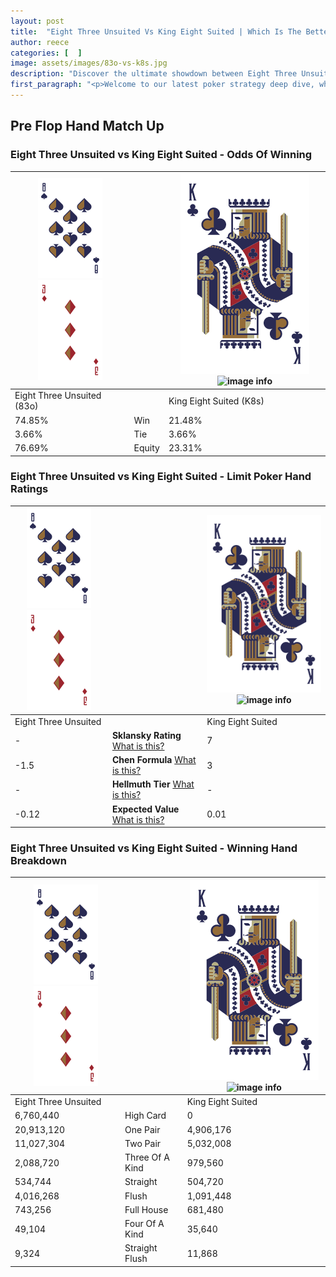 ```yaml
---
layout: post
title:  "Eight Three Unsuited Vs King Eight Suited | Which Is The Better Hand In Poker? A Complete Guide"
author: reece
categories: [  ]
image: assets/images/83o-vs-k8s.jpg
description: "Discover the ultimate showdown between Eight Three Unsuited and King Eight Suited in poker! Uncover the odds, strategies, and scenarios where one hand triumphs over the other. Get ready to up your poker game with this thrilling analysis."
first_paragraph: "<p>Welcome to our latest poker strategy deep dive, where we're pitting two distinct hands against each other in a high-stakes showdown: Eight Three Unsuited vs King Eight Suited.</p><p>In the dynamic world of poker, every decision counts, and knowing which hand holds the upper hand is key to your success at the table.</p><p>In this article, we'll dissect these two hands, explore the scenarios where one dominates the other, and equip you with the knowledge to make strategic choices that can tip the odds in your favor.</p><p>Get ready to unravel the intriguing dynamics of these poker hands and elevate your game to new heights.</p>"
---
```




[comment]: # (sp0)

## Pre Flop Hand Match Up

<div class="table hand-ratings" markdown="1"> 



### Eight Three Unsuited vs King Eight Suited - Odds Of Winning


    
| ![image info](assets/images/hand1/8.png) ![image info](assets/images/hand1/3o.png) |  | ![image info](assets/images/hand2/K.png) ![image info](assets/images/hand2/8s.png) |
| -------- | -------- | -------- |
| Eight Three Unsuited (83o) |  | King Eight Suited (K8s) |
| 74.85% | Win | 21.48% |
| 3.66% | Tie | 3.66% |
| 76.69% | Equity | 23.31% |




[comment]: # (sp1)



### Eight Three Unsuited vs King Eight Suited - Limit Poker Hand Ratings


    
| ![image info](assets/images/hand1/8.png) ![image info](assets/images/hand1/3o.png) |  | ![image info](assets/images/hand2/K.png) ![image info](assets/images/hand2/8s.png) |
| -------- | -------- | -------- |
| Eight Three Unsuited |  | King Eight Suited |
| - | **Sklansky Rating** [What is this?](/sklansky-rating-explained) | 7 |
| -1.5 | **Chen Formula** [What is this?](/chen-formula-explained) | 3 |
| - | **Hellmuth Tier** [What is this?](/Hellmuth-tier-explained) | - |
| -0.12 | **Expected Value** [What is this?](/expected-value-explained) | 0.01 |




[comment]: # (sp2)



### Eight Three Unsuited vs King Eight Suited - Winning Hand Breakdown


    
| ![image info](assets/images/hand1/8.png) ![image info](assets/images/hand1/3o.png) |  | ![image info](assets/images/hand2/K.png) ![image info](assets/images/hand2/8s.png) |
| -------- | -------- | -------- |
| Eight Three Unsuited |  | King Eight Suited |
| 6,760,440 | High Card | 0 |
| 20,913,120 | One Pair | 4,906,176 |
| 11,027,304 | Two Pair | 5,032,008 |
| 2,088,720 | Three Of A Kind | 979,560 |
| 534,744 | Straight | 504,720 |
| 4,016,268 | Flush | 1,091,448 |
| 743,256 | Full House | 681,480 |
| 49,104 | Four Of A Kind | 35,640 |
| 9,324 | Straight Flush | 11,868 |




[comment]: # (sp3)



</div>

[comment]: # (sp4)



[comment]: # (sp5)

